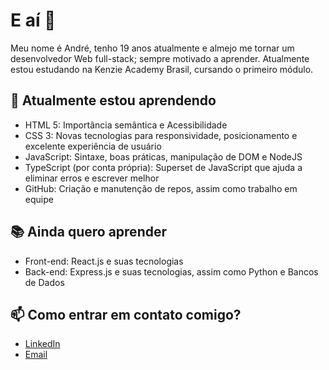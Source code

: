# E aí 👋

Meu nome é André, tenho 19 anos atualmente e almejo me tornar um desenvolvedor Web full-stack; sempre motivado a aprender. Atualmente estou estudando na Kenzie Academy Brasil, cursando o primeiro módulo.

## 🌱 Atualmente estou aprendendo

- HTML 5: Importância semântica e Acessibilidade
- CSS 3: Novas tecnologias para responsividade, posicionamento e excelente experiência de usuário
- JavaScript: Sintaxe, boas práticas, manipulação de DOM e NodeJS
- TypeScript (por conta própria): Superset de JavaScript que ajuda a eliminar erros e escrever melhor
- GitHub: Criação e manutenção de repos, assim como trabalho em equipe

## 📚 Ainda quero aprender

- Front-end: React.js e suas tecnologias
- Back-end: Express.js e suas tecnologias, assim como Python e Bancos de Dados

## 📫 Como entrar em contato comigo?

- [LinkedIn](https://www.linkedin.com/in/andrrms/)
- [Email](mailto:pro.andresilveira@gmail.com)

<!--
**andrrms/andrrms** is a ✨ _special_ ✨ repository because its `README.md` (this file) appears on your GitHub profile.

Here are some ideas to get you started:

- 🔭 I’m currently working on ...
- 🌱 I’m currently learning ...
- 👯 I’m looking to collaborate on ...
- 🤔 I’m looking for help with ...
- 💬 Ask me about ...
- 📫 How to reach me: ...
- 😄 Pronouns: ...
- ⚡ Fun fact: ...
-->
